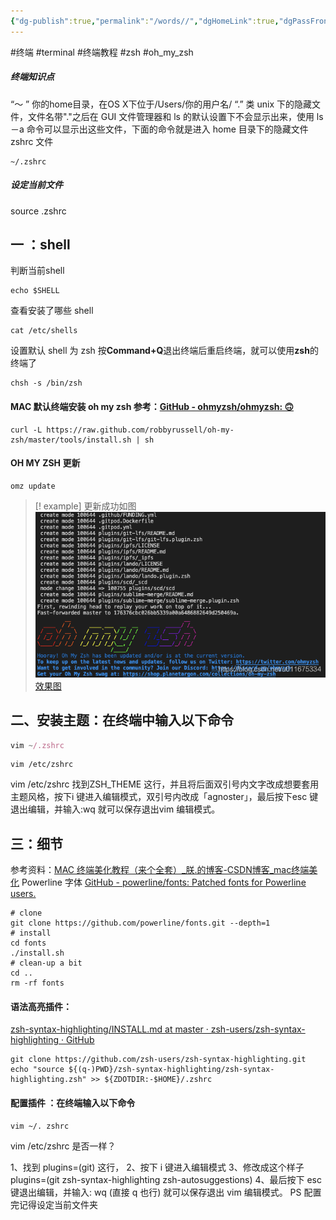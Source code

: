 ```yaml
---
{"dg-publish":true,"permalink":"/words//","dgHomeLink":true,"dgPassFrontmatter":true,"dgShowBacklinks":false,"dgShowLocalGraph":true,"dgShowInlineTitle":true}
---
```



#终端 #terminal #终端教程 #zsh #oh_my_zsh

##### 终端知识点
“～ ” 你的home目录，在OS X下位于/Users/你的用户名/
“.” 类 unix 下的隐藏文件，文件名带"."之后在 GUI 文件管理器和 ls 的默认设置下不会显示出来，使用 ls －a 命令可以显示出这些文件，下面的命令就是进入 home 目录下的隐藏文件 zshrc 文件
```
~/.zshrc
```

##### 设定当前文件
source .zshrc


## 一 ：shell

判断当前shell
```
echo $SHELL
```

查看安装了哪些 shell
```
cat /etc/shells
```

设置默认 shell 为 zsh 
按**Command+Q**退出终端后重启终端，就可以使用**zsh**的终端了
```
chsh -s /bin/zsh
```

####  MAC 默认终端安装 oh my zsh 参考：[GitHub - ohmyzsh/ohmyzsh: 🙃 ](https://github.com/ohmyzsh/ohmyzsh)
```shell
curl -L https://raw.github.com/robbyrussell/oh-my-zsh/master/tools/install.sh | sh
```

#### OH MY ZSH 更新
``` shell
omz update

```

>[! example] 更新成功如图
![](https://raw.githubusercontent.com/Rnzi/pic/main/20221018231929.png)
[效果图](https://img-blog.csdnimg.cn/20201018204053623.png?x-oss-process=image/watermark,type_ZmFuZ3poZW5naGVpdGk,shadow_10,text_aHR0cHM6Ly9ibG9nLmNzZG4ubmV0L3UwMTE2NzUzMzQ=,size_16,color_FFFFFF,t_70)




## 二、安装主题：在终端中输入以下命令

```javascript
vim ~/.zshrc
```

```
vim /etc/zshrc

```
vim /etc/zshrc
找到ZSH_THEME 这行，并且将后面双引号内文字改成想要套用主题风格，按下i 键进入编辑模式，双引号内改成「agnoster」，最后按下esc 键退出编辑，并输入:wq 就可以保存退出vim 编辑模式。

## 三：细节
参考资料：[MAC 终端美化教程（来个全套）_朕.的博客-CSDN博客_mac终端美化](https://blog.csdn.net/weixin_42326144/article/details/121957795)
Powerline 字体
[GitHub - powerline/fonts: Patched fonts for Powerline users.]( https://github.com/powerline/fonts )
```
# clone
git clone https://github.com/powerline/fonts.git --depth=1
# install
cd fonts
./install.sh
# clean-up a bit
cd ..
rm -rf fonts
```


#### 语法高亮插件：
[zsh-syntax-highlighting/INSTALL.md at master · zsh-users/zsh-syntax-highlighting · GitHub](https://github.com/zsh-users/zsh-syntax-highlighting/blob/master/INSTALL.md)
``` shell
git clone https://github.com/zsh-users/zsh-syntax-highlighting.git
echo "source ${(q-)PWD}/zsh-syntax-highlighting/zsh-syntax-highlighting.zsh" >> ${ZDOTDIR:-$HOME}/.zshrc
```

#### 配置插件 ：在终端输入以下命令
```shell
vim ~/. zshrc
```

vim /etc/zshrc 是否一样？

1、找到 plugins=(git) 这行，
2、按下 i 键进入编辑模式
3、修改成这个样子 plugins=(git zsh-syntax-highlighting zsh-autosuggestions)
4、最后按下 esc 键退出编辑，并输入: wq (直接 q 也行) 就可以保存退出 vim 编辑模式。
PS 配置完记得设定当前文件夹